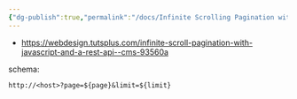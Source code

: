 ```yaml
---
{"dg-publish":true,"permalink":"/docs/Infinite Scrolling Pagination with JavaScript and a REST API/","title":"Infinite Scrolling Pagination with JavaScript and a REST API"}
---
```


- <https://webdesign.tutsplus.com/infinite-scroll-pagination-with-javascript-and-a-rest-api--cms-93560a>

schema:

```
http://<host>?page=${page}&limit=${limit}
```
